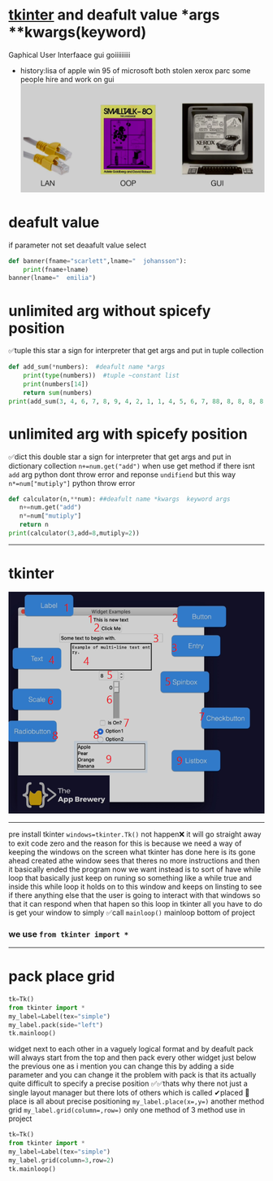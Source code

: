 # [tkinter](https://www.tcl.tk/man/tcl/TkCmd/pack.html)  and  deafult value *args **kwargs(keyword)
Gaphical User Interfaace gui goiiiiiiiii 
+ history:lisa of apple  win 95 of  microsoft    both  stolen xerox parc   some people hire and work on gui
![gui](https://raw.githubusercontent.com/wer340/python-angelayu/main/day-27/images/gui.png)
# deafult value 
if parameter not set  deaafult value select 
```python
def banner(fname="scarlett",lname="  johansson"):
    print(fname+lname)
banner(lname="  emilia")
```
# unlimited arg without spicefy position 
 ✅tuple    this star a sign  for interpreter that get args  and put in tuple collection
```python
def add_sum(*numbers):  #deafult name *args
    print(type(numbers))  #tuple ~constant list
    print(numbers[14])
    return sum(numbers)
print(add_sum(3, 4, 6, 7, 8, 9, 4, 2, 1, 1, 4, 5, 6, 7, 88, 8, 8, 8, 8, 8))          
 ```
 # unlimited arg with spicefy position 
  ✅dict    this double star a sign  for interpreter that get args  and put in dictionary collection
  `n+=num.get("add")`  when use get method  if there isnt `add` arg python dont throw error   and reponse `undifiend`  but this way  `n*=num["mutiply"]` python throw error  
 ```python
 def calculator(n,**num): ##deafult name *kwargs  keyword args
    n+=num.get("add")
    n*=num["mutiply"]
    return n
print(calculator(3,add=8,mutiply=2))
```
----
# tkinter
![catalog](https://raw.githubusercontent.com/wer340/python-angelayu/main/day-27/images/tkinter_catlog.png)

---
pre install  tkinter
`windows=tkinter.Tk()`  not happen❌
it will go straight away to exit code zero and 
the reason for this is because we need a way of keeping the windows on the screen
what tkinter has done here is its gone ahead created athe window  sees that theres no more instructions
and then it basically ended the program now we want instead is to sort of have while loop that basically
just keep on runing so something like a while true and inside this while loop
it holds on to this window and keeps on linsting to see if there anything else that the user is going to
interact with that windows so that it can respond when that hapen 
so this loop in tkinter  all you have to do is get your window to simply ✅call `mainloop()`
mainloop bottom of project
### we use  `from tkinter import * `  

---
# pack place grid
```python
tk=Tk()
from tkinter import *
my_label=Label(tex="simple")
my_label.pack(side="left")
tk.mainloop()
```
widget next to each other in a vaguely logical format and by deafult pack will always start from the top and then pack every 
other widget just below the previous one   as i mention you can change this by adding a side parameter and you can change it 
the problem with pack is that its actually quite difficult to specify a precise position 
✅✅thats why there not just a single layout manager but there lots of others 
which is called ✔placed  💎place  is all about precise positioning  `my_label.place(x=,y=)`
another method   grid    `my_label.grid(column=,row=)`
only one method of 3 method use in project
```python
tk=Tk()
from tkinter import *
my_label=Label(tex="simple")
my_label.grid(column=3,row=2)
tk.mainloop()
```

